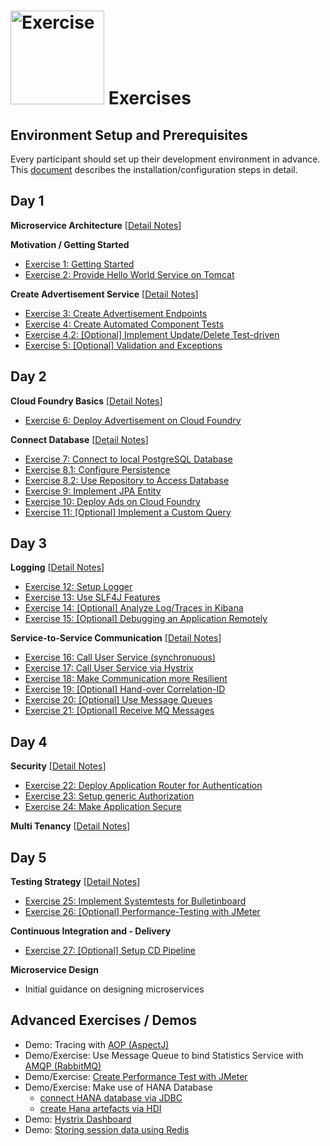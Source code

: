 
# <img src="https://github.wdf.sap.corp/cc-java-dev/cc-coursematerial/blob/master/Z_ReuseImages/images/yourTurn.jpg" width="150" alt="Exercise"/> Exercises


## Environment Setup and Prerequisites

Every participant should set up their development environment in advance. This [document](https://github.wdf.sap.corp/cc-java-dev/cc-coursematerial/blob/master/CoursePrerequisites/README.md) describes the installation/configuration steps in detail.


## Day 1

**Microservice Architecture** [[Detail Notes](https://github.wdf.sap.corp/cc-java-dev/cc-coursematerial/blob/master/MicroServiceArchitecture/Readme.md)]

**Motivation / Getting Started**
- [Exercise 1: Getting Started](https://github.wdf.sap.corp/cc-java-dev/cc-coursematerial/blob/master/CreateMicroservice/Exercise_1_GettingStarted.md)
- [Exercise 2: Provide Hello World Service on Tomcat](https://github.wdf.sap.corp/cc-java-dev/cc-coursematerial/blob/master/CreateMicroservice/Exercise_2_HelloWorldResource.md)

**Create Advertisement Service** [[Detail Notes](https://github.wdf.sap.corp/cc-java-dev/cc-coursematerial/blob/master/CreateMicroservice/Readme.md)]
- [Exercise 3: Create Advertisement Endpoints](https://github.wdf.sap.corp/cc-java-dev/cc-coursematerial/blob/master/CreateMicroservice/Exercise_3_CreateAdsEndpoints.md)
- [Exercise 4: Create Automated Component Tests](https://github.wdf.sap.corp/cc-java-dev/cc-coursematerial/blob/master/CreateMicroservice/Exercise_4_CreateServiceTests.md)
- [Exercise 4.2: [Optional] Implement Update/Delete Test-driven](https://github.wdf.sap.corp/cc-java-dev/cc-coursematerial/blob/master/CreateMicroservice/Exercise_4_Part2_CreateAdditionalAdsEndpoints.md)
- [Exercise 5: [Optional] Validation and Exceptions](https://github.wdf.sap.corp/cc-java-dev/cc-coursematerial/blob/master/CreateMicroservice/Exercise_5_ValidationAndExceptions.md)


## Day 2

**Cloud Foundry Basics** [[Detail Notes](https://github.wdf.sap.corp/cc-java-dev/cc-coursematerial/blob/master/CloudFoundryBasics)]
- [Exercise 6: Deploy Advertisement on Cloud Foundry](https://github.wdf.sap.corp/cc-java-dev/cc-coursematerial/blob/master/CloudFoundryBasics/Exercise_6_DeployAdsOnCloudFoundry.md)

**Connect Database** [[Detail Notes](https://github.wdf.sap.corp/cc-java-dev/cc-coursematerial/blob/master/ConnectDatabase)]
- [Exercise 7: Connect to local PostgreSQL Database](https://github.wdf.sap.corp/cc-java-dev/cc-coursematerial/blob/master/ConnectDatabase/Exercise_7_ConnectLocalDatabase.md)
- [Exercise 8.1: Configure Persistence](https://github.wdf.sap.corp/cc-java-dev/cc-coursematerial/blob/master/ConnectDatabase/Exercise_8_Part1_ConfigurePersistence.md)
- [Exercise 8.2: Use Repository to Access Database](https://github.wdf.sap.corp/cc-java-dev/cc-coursematerial/blob/master/ConnectDatabase/Exercise_8_Part2_UseRepositoryToAccessDatabase.md)
- [Exercise 9: Implement JPA Entity](https://github.wdf.sap.corp/cc-java-dev/cc-coursematerial/blob/master/ConnectDatabase/Exercise_9_ImplementJPAEntity.md)
- [Exercise 10: Deploy Ads on Cloud Foundry](https://github.wdf.sap.corp/cc-java-dev/cc-coursematerial/blob/master/ConnectDatabase/Exercise_10_DeployAdsWithDBServiceOnCF.md)
- [Exercise 11: [Optional] Implement a Custom Query](https://github.wdf.sap.corp/cc-java-dev/cc-coursematerial/blob/master/ConnectDatabase/Exercise_11_Develop_Custom_Queries.md)


## Day 3

**Logging** [[Detail Notes](https://github.wdf.sap.corp/cc-java-dev/cc-coursematerial/blob/master/LoggingTracing)]
- [Exercise 12: Setup Logger](https://github.wdf.sap.corp/cc-java-dev/cc-coursematerial/blob/master/LoggingTracing/Exercise_12_Setup_Logger.md)
- [Exercise 13: Use SLF4J Features](https://github.wdf.sap.corp/cc-java-dev/cc-coursematerial/blob/master/LoggingTracing/Exercise_13_Use_SLF4J_Features.md)
- [Exercise 14: [Optional] Analyze Log/Traces in Kibana](https://github.wdf.sap.corp/cc-java-dev/cc-coursematerial/blob/master/LoggingTracing/Exercise_14_GettingStarted_With_ELK_Stack.md)
- [Exercise 15: [Optional] Debugging an Application Remotely](https://github.wdf.sap.corp/cc-java-dev/cc-coursematerial/blob/master/LoggingTracing/Exercise_15_Debug_CF_Application.md)

**Service-to-Service Communication** [[Detail Notes](https://github.wdf.sap.corp/cc-java-dev/cc-coursematerial/blob/master/Service2ServiceCommunication/README.md)]
- [Exercise 16: Call User Service (synchronuous)](https://github.wdf.sap.corp/cc-java-dev/cc-coursematerial/blob/master/Service2ServiceCommunication/Exercise_16_Call_UserService.md)
- [Exercise 17: Call User Service via Hystrix](https://github.wdf.sap.corp/cc-java-dev/cc-coursematerial/blob/master/Service2ServiceCommunication/Exercise_17_Introduce_Hystrix.md)
- [Exercise 18: Make Communication more Resilient](https://github.wdf.sap.corp/cc-java-dev/cc-coursematerial/blob/master/Service2ServiceCommunication/Exercise_18_Make_Communication_Resilient.md)
- [Exercise 19: [Optional] Hand-over Correlation-ID](https://github.wdf.sap.corp/cc-java-dev/cc-coursematerial/blob/master/Service2ServiceCommunication/Exercise_19_Transfer_CorrelationID.md)
- [Exercise 20: [Optional] Use Message Queues](https://github.wdf.sap.corp/cc-java-dev/cc-coursematerial/blob/master/Service2ServiceCommunication/Exercise_20_Use_Message_Queues.md)
- [Exercise 21: [Optional] Receive MQ Messages](https://github.wdf.sap.corp/cc-java-dev/cc-coursematerial/blob/master/Service2ServiceCommunication/Exercise_21_Receive_MQ_Messages.md)


## Day 4

**Security** [[Detail Notes](https://github.wdf.sap.corp/cc-java-dev/cc-coursematerial/blob/master/Security/Readme.md)]
- [Exercise 22: Deploy Application Router for Authentication](https://github.wdf.sap.corp/cc-java-dev/cc-coursematerial/blob/master/Security/Exercise_22_DeployApplicationRouter.md)
- [Exercise 23: Setup generic Authorization](https://github.wdf.sap.corp/cc-java-dev/cc-coursematerial/blob/master/Security/Exercise_23_SetupGenericAuthorization.md)
- [Exercise 24: Make Application Secure](https://github.wdf.sap.corp/cc-java-dev/cc-coursematerial/blob/master/Security/Exercise_24_MakeYourApplicationSecure.md)

**Multi Tenancy** [[Detail Notes](https://github.wdf.sap.corp/cc-java-dev/cc-coursematerial/blob/master/MultiTenancy/Readme.md)]

## Day 5
**Testing Strategy** [[Detail Notes](https://github.wdf.sap.corp/cc-java-dev/cc-coursematerial/blob/master/TestStrategy/Readme.md)]
- [Exercise 25: Implement Systemtests for Bulletinboard](https://github.wdf.sap.corp/cc-java-dev/cc-coursematerial/blob/master/TestStrategy/Exercise_25_Create_SystemTest.md)
- [Exercise 26: [Optional] Performance-Testing with JMeter](https://github.wdf.sap.corp/cc-java-dev/cc-coursematerial/blob/master/TestStrategy/Exercise_26_PerformanceTesting_With_JMeter.md)

**Continuous Integration and - Delivery**
- [Exercise 27: [Optional] Setup CD Pipeline](https://github.wdf.sap.corp/cc-java-dev/cc-coursematerial/blob/master/ContinuousDelivery/Exercise_Setup_CD_Pipeline.md)

**Microservice Design** 
- Initial guidance on designing microservices


## Advanced Exercises / Demos
- Demo: Tracing with [AOP (AspectJ)](https://github.wdf.sap.corp/cc-java-dev/cc-coursematerial/blob/master/LoggingTracing/AOP.md)
- Demo/Exercise: Use Message Queue to bind Statistics Service with [AMQP (RabbitMQ)](https://github.wdf.sap.corp/cc-java-dev/cc-coursematerial/blob/master/Service2ServiceCommunication/Exercise_20_Use_Message_Queues.md)
- Demo/Exercise: [Create Performance Test with JMeter](https://github.wdf.sap.corp/cc-java-dev/cc-coursematerial/blob/master/TestStrategy/Exercise_26_PerformanceTesting_With_JMeter.md)
- Demo/Exercise: Make use of HANA Database
  - [connect HANA database via JDBC](https://github.wdf.sap.corp/cc-java-dev/cc-coursematerial/blob/master/Hana/Demo_HANA.md)
  - [create Hana artefacts via HDI](https://github.wdf.sap.corp/cc-java-dev/cc-coursematerial/blob/master/Hana/Demo_HANA_HDI.md)
- Demo: [Hystrix Dashboard](https://github.wdf.sap.corp/cc-java-dev/cc-coursematerial/blob/master/Service2ServiceCommunication/HystrixDashboard.md)
- Demo: [Storing session data using Redis](https://github.wdf.sap.corp/cc-java-dev/cc-coursematerial/blob/master/Knowledge/Redis.md)
